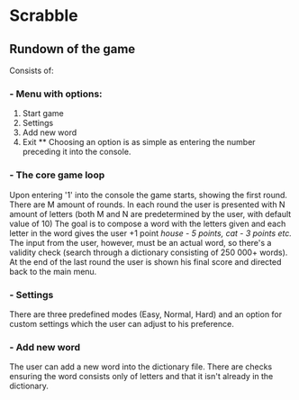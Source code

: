 # Scrabble

## Rundown of the game
Consists of:
### - Menu with options:
  1. Start game
  2. Settings
  3. Add new word
  4. Exit
  ** Choosing an option is as simple as entering the number preceding it into the console.
  
### - The core game loop
  Upon entering '1' into the console the game starts, showing the first round. There are M amount of rounds. 
  In each round the user is presented with N amount of letters (both M and N are predetermined by the user, with default value of 10)
  The goal is to compose a word with the letters given and each letter in the word gives the user +1 point
  *house - 5 points, cat - 3 points etc.*
  The input from the user, however, must be an actual word, so there's a validity check (search through a dictionary consisting of 250 000+ words).
  At the end of the last round the user is shown his final score and directed back to the main menu.
  
### - Settings
  There are three predefined modes (Easy, Normal, Hard) and an option for custom settings which the user can adjust to his preference.
  
### - Add new word
  The user can add a new word into the dictionary file. There are checks ensuring the word consists only of letters and that it isn't already in the dictionary.
  
  
